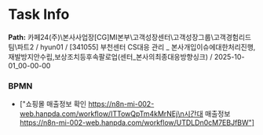 # Task Info

**Path:** 카페24(주)\본사사업장\[CG]MI본부\고객성장센터\고객성장그룹\고객경험리드팀\파트2 / hyun01 / [341055] 부천센터 CS대응 관리 _ 본사개입이슈에대한처리진행,재발방지안수립,보상조치등후속팔로업(센터_본사의최종대응방향싱크) / 2025-10-01_00-00-00

### BPMN
- ["쇼핑몰 매출정보 확인  https://n8n-mi-002-web.hanpda.com/workflow/ITTowQpTm4kMrNEj\n시간대 매출정보         https://n8n-mi-002-web.hanpda.com/workflow/UTDLDn0cM7EBJfBW"]

